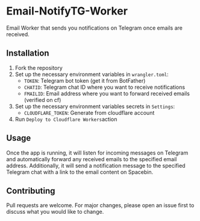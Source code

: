 # Email-NotifyTG-Worker

Email Worker that sends you notifications on Telegram once emails are received.

## Installation
1. Fork the repository
2. Set up the necessary environment variables in `wrangler.toml`:
   * `TOKEN`: Telegram bot token (get it from BotFather)
   * `CHATID`: Telegram chat ID where you want to receive notifications
   * `FMAILID`: Email address where you want to forward received emails (verified on cf)
3. Set up the necessary environment variables secrets in `Settings`:
   * `CLOUDFLARE_TOKEN`: Generate from cloudflare account
4. Run `Deploy to Cloudflare Workers`action

## Usage
Once the app is running, it will listen for incoming messages on Telegram and automatically forward any received emails to the specified email address. Additionally, it will send a notification message to the specified Telegram chat with a link to the email content on Spacebin.

## Contributing
Pull requests are welcome. For major changes, please open an issue first to discuss what you would like to change.
